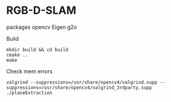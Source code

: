 # RGB-D-SLAM

packages
opencv
Eigen
g2o

Build
```
mkdir build && cd build
cmake ..
make
```


Check mem errors
```
valgrind --suppressions=/usr/share/opencv4/valgrind.supp --suppressions=/usr/share/opencv4/valgrind_3rdparty.supp ./planeExtraction
```
